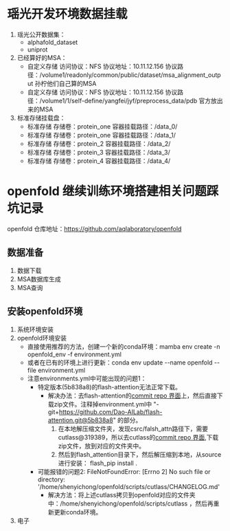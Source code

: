 
# 瑶光开发环境数据挂载
1. 瑶光公开数据集：
   * alphafold_dataset
   * uniprot
2. 已经算好的MSA：
   * 自定义存储 访问协议：NFS 协议地址：10.11.12.156 协议路径：/volume1/readonly/common/public/dataset/msa_alignment_output 孙柠他们自己算的MSA
   * 自定义存储 访问协议：NFS 协议地址：10.11.12.156 协议路径：/volume1/1/self-define/yangfei/jyf/preprocess_data/pdb 官方放出来的MSA
3. 标准存储挂载盘：
   * 标准存储 存储卷：protein_one 容器挂载路径：/data_0/
   * 标准存储 存储卷：protein_one 容器挂载路径：/data_1/
   * 标准存储 存储卷：protein_2 容器挂载路径：/data_2/
   * 标准存储 存储卷：protein_3 容器挂载路径：/data_3/
   * 标准存储 存储卷：protein_4 容器挂载路径：/data_4/

# openfold 继续训练环境搭建相关问题踩坑记录
openfold 仓库地址：https://github.com/aqlaboratory/openfold
## 数据准备
1. 数据下载
2. MSA数据库生成
3. MSA查询
## 安装openfold环境
1. 系统环境安装
2. openfold环境安装
   * 直接使用推荐的方法，创建一个新的conda环境：mamba env create -n openfold_env -f environment.yml
   * 或者在已有的环境上进行更新：conda env update --name openfold --file environment.yml
   * 注意environments.yml中可能出现的问题1：
     * 特定版本(5b838a8)的flash-attention无法正常下载。
       * 解决办法：去flash-attention的[commit repo 界面](https://github.com/Dao-AILab/flash-attention/tree/5b838a8bef78186196244a4156ec35bbb58c337d)上，然后直接下载zip文件。注释掉environment.yml中 "- git+https://github.com/Dao-AILab/flash-attention.git@5b838a8" 的部分。
       		1. 在本地解压缩文件夹，发现csrc/falsh_attn路径下，需要cutlass@319389，所以去cutlass的[commit repo 界面](https://github.com/NVIDIA/cutlass/tree/319a389f42b776fae5701afcb943fc03be5b5c25),下载zip文件，放到对应的文件夹中。
       		2. 然后到flash_attention目录下，然后解压缩到本地，从source进行安装： flash_pip install .
	 * 可能报错的问题2: FileNotFoundError: [Errno 2] No such file or directory: '/home/shenyichong/openfold/scripts/cutlass/CHANGELOG.md'
       * 解决方法：将上述cutlass拷贝到openfold对应的文件夹中：/home/shenyichong/openfold/scripts/cutlass ，然后再重新更新conda环境。
4. 电子
